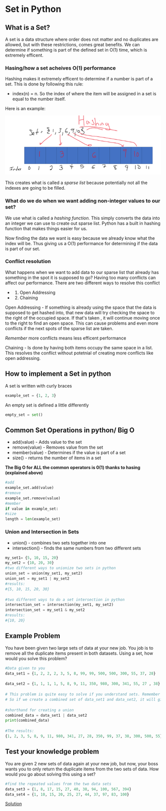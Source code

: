 # Set in Python

## What is a Set?
A set is a data structure where order does not matter and no duplicates are allowed, but with these restrictions, comes great benefits. We can determine if something is part of the defined set in O(1) time, which is extremely efficent. 

### Hasing/how a set acheives O(1) performance
Hashing makes it extremely efficent to determine if a number is part of a set. This is done by following this rule:
* index(n) = n.
So the index of where the item will be assigned in a set is equal to the number itself.

Here is an example:

![Hashing example](https://github.com/Tskalka/DataStructureTutorial/blob/main/Picture%20Files/Hashing%20example.PNG)

This creates what is called a *sparse list* because potentially not all the indexes are going to be filled.
### What do we do when we want adding non-integer values to our set?
We use what is called a *hashing function.* This simply converts the data into an integer we can use to create out sparse list. Python has a built in hashing function that makes things easier for us.

Now finding the data we want is easy because we already know what the index will be. Thus giving us a O(1) performance for determining if the data is part of our set.

### Conflict resolution
What happens when we want to add data to our sparse list that already has something in the spot it is supposed to go? Having too many conflicts can affect our performance.
There are two different ways to resolve this conflict
* 1. Open Addressing
* 2. Chaining

Open Addressing - If something is already using the space that the data is supposed to get hashed into, that new data will try checking the space to the right of the occupied space. If that's taken , it will continue moving once to the right to find an open space. This can cause problems and even more conflicts if the next spots of the sparse list are taken.

*Remember* more conflicts means less efficent performance

Chaining - Is done by having both items occupy the same space in a list. This resolves the conflict without potetnial of creating more conflicts like open addressing.



## How to implement a Set in python
A set is written with curly braces
```python
example_set = {1, 2, 3}
````
An empty set is defined a little differently
```python
empty_set = set()
```
## Common Set Operations in python/ Big O
* add(value) - Adds value to the set
* remove(value) - Removes value from the set
* member(value) - Determines if the value is part of a set
* size() - returns the number of items in a set

**The Big O for ALL the common operators is 0(1) thanks to hasing (explained above)**
```python
#add
example_set.add(value)
#remove
example_set.remove(value)
#member
if value in example_set:
#size
length = len(example_set)
```
### Union and Intersection in Sets
* union() - combines two sets together into one
* intersection() - finds the same numbers from two different sets
```python
my_set1= {5, 10, 15, 20}
my_set2 = {10, 20, 30}
#two different ways to unionize two sets in python
union_set = union(my_set1, my_set2)
union_set = my_set1 | my_set2
#results:
#{5, 10, 15, 20, 30}

#two different ways to do a set intersection in python
intersection_set = intersection(my_set1, my_set2)
intersection_set = my_set1 & my_set2
#results:
#{10, 20}
```

## Example Problem
You have been given two large sets of data at your new job. You job is to remove all the duplicate items present in both datasets.
Using a set, how would you solve this problem?
```python
#Data given to you
data_set1 = {1, 2, 2, 2, 3, 5, 8, 99, 99, 500, 500, 300, 55, 37, 28}

data_set2 = {1, 1, 1, 1, 5, 8, 9, 11, 350, 980, 300, 341, 55, 27 , 38}

# This problem is quite easy to solve if you understand sets. Remember sets cannot have duplicate numbers.
# So if we create a combined set of data_set1 and data_set2, it will give us all the unique values of each set

#shorthand for creating a union
combined_data = data_set1 | data_set2
print(combined_data)

#The results:
{1, 2, 3, 5, 8, 9, 11, 980, 341, 27, 28, 350, 99, 37, 38, 300, 500, 55}

```

## Test your knowledge problem
You are given 2 new sets of data again at your new job, but now, your boss wants you to only return the duplicate items from the two sets of data.
How would you go about solving this using a set?

```python
#find the repeated values from the two data sets
data_set3 = {1, 8, 17, 15, 27, 40, 38, 94, 100, 567, 394}
data_set4 = {1, 10, 15, 20, 25, 27, 44, 37, 97, 83, 100}
```
[Solution](https://github.com/Tskalka/DataStructureTutorial/blob/main/Python%20Files/solution2_sets.py)
